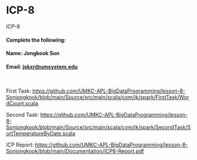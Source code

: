 # ICP-8
ICP-8

#### Complete the following:

#### Name: Jongkook Son
#### Email: jskxr@umsystem.edu

<br/>
 
First Task: https://github.com/UMKC-APL-BigDataProgramming/lesson-8-Sonjongkook/blob/main/Source/src/main/scala/com/jk/spark/FirstTask/WordCount.scala

Second Task: https://github.com/UMKC-APL-BigDataProgramming/lesson-8-Sonjongkook/blob/main/Source/src/main/scala/com/jk/spark/SecondTask/SortTemperatureByDate.scala

ICP Report: https://github.com/UMKC-APL-BigDataProgramming/lesson-8-Sonjongkook/blob/main/Documentation/ICP8-Report.pdf

